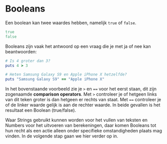 # Booleans

Een boolean kan twee waardes hebben, namelijk `true` of `false`.

```ruby
true
false
```

Booleans zijn vaak het antwoord op een vraag die je met ja of nee kan beantwoorden:

```ruby runnable
# Is 4 groter dan 3?
puts 4 > 3

# Heten Samsung Galaxy S9 en Apple iPhone X hetzelfde?
puts "Samsung Galaxy S9" == "Apple iPhone X"
```

In het bovenstaande voorbeeld zie je `>` en `==` voor het eerst staan, dit zijn
zogenaamde **comparison operators**. Met `>` controleer je of hetgeen links van
dit teken groter is dan hetgeen er rechts van staat. Met `==` controleer je of
de linker waarde gelijk is aan de rechter waarde. In beide gevallen is het resultaat
een Boolean (true/false).

Waar Strings gebruikt kunnen worden voor het vullen van teksten en Numbers voor
het uitvoeren van berekeningen, daar komen Booleans tot hun recht als een actie
alleen onder specifieke omstandigheden plaats mag vinden. In de volgende stap gaan
we hier verder op in.